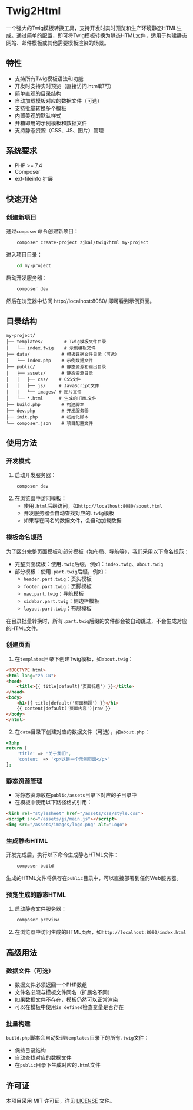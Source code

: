 # Twig2Html

一个强大的Twig模板转换工具，支持开发时实时预览和生产环境静态HTML生成。通过简单的配置，即可将Twig模板转换为静态HTML文件，适用于构建静态网站、邮件模板或其他需要模板渲染的场景。

## 特性

- 支持所有Twig模板语法和功能
- 开发时支持实时预览（直接访问.html即可）
- 简单直观的目录结构
- 自动加载模板对应的数据文件（可选）
- 支持批量转换多个模板
- 内置美观的默认样式
- 开箱即用的示例模板和数据文件
- 支持静态资源（CSS、JS、图片）管理

## 系统要求

- PHP >= 7.4
- Composer
- ext-fileinfo 扩展

## 快速开始

### 创建新项目
通过`composer`命令创建新项目：
```bash
    composer create-project zjkal/twig2html my-project
```
进入项目目录：
```bash
    cd my-project
```
启动开发服务器：
```bash
    composer dev
```

然后在浏览器中访问 http://localhost:8080/ 即可看到示例页面。

## 目录结构

```
my-project/
├── templates/        # Twig模板文件目录
│   └── index.twig    # 示例模板文件
├── data/            # 模板数据文件目录（可选）
│   └── index.php    # 示例数据文件
├── public/          # 静态资源和输出目录
│   ├── assets/      # 静态资源目录
│   │   ├── css/    # CSS文件
│   │   ├── js/     # JavaScript文件
│   │   └── images/ # 图片文件
│   └── *.html      # 生成的HTML文件
├── build.php        # 构建脚本
├── dev.php          # 开发服务器
├── init.php         # 初始化脚本
└── composer.json    # 项目配置文件
```

## 使用方法

### 开发模式

1. 启动开发服务器：
```bash
    composer dev
```

2. 在浏览器中访问模板：
   - 使用`.html`后缀访问，如`http://localhost:8080/about.html`
   - 开发服务器会自动查找对应的`.twig`模板
   - 如果存在同名的数据文件，会自动加载数据

### 模板命名规范

为了区分完整页面模板和部分模板（如布局、导航等），我们采用以下命名规范：

- 完整页面模板：使用`.twig`后缀，例如：`index.twig`、`about.twig`
- 部分模板：使用`.part.twig`后缀，例如：
  - `header.part.twig`：页头模板
  - `footer.part.twig`：页脚模板
  - `nav.part.twig`：导航模板
  - `sidebar.part.twig`：侧边栏模板
  - `layout.part.twig`：布局模板

在目录批量转换时，所有`.part.twig`后缀的文件都会被自动跳过，不会生成对应的HTML文件。

### 创建页面

1. 在`templates`目录下创建Twig模板，如`about.twig`：
```html
<!DOCTYPE html>
<html lang="zh-CN">
<head>
    <title>{{ title|default('页面标题') }}</title>
</head>
<body>
    <h1>{{ title|default('页面标题') }}</h1>
    {{ content|default('页面内容')|raw }}
</body>
</html>
```

2. 在`data`目录下创建对应的数据文件（可选），如`about.php`：
```php
<?php
return [
    'title' => '关于我们',
    'content' => '<p>这是一个示例页面</p>'
];
```

### 静态资源管理

- 将静态资源放在`public/assets`目录下对应的子目录中
- 在模板中使用以下路径格式引用：
```html
<link rel="stylesheet" href="/assets/css/style.css">
<script src="/assets/js/main.js"></script>
<img src="/assets/images/logo.png" alt="Logo">
```

### 生成静态HTML

开发完成后，执行以下命令生成静态HTML文件：

```bash
    composer build
```

生成的HTML文件将保存在`public`目录中，可以直接部署到任何Web服务器。

### 预览生成的静态HTML

1. 启动静态文件服务器：
```bash
    composer preview
```

2. 在浏览器中访问生成的HTML页面，如`http://localhost:8090/index.html`

## 高级用法

### 数据文件（可选）

- 数据文件必须返回一个PHP数组
- 文件名必须与模板文件同名（扩展名不同）
- 如果数据文件不存在，模板仍然可以正常渲染
- 可以在模板中使用`is defined`检查变量是否存在

### 批量构建

`build.php`脚本会自动处理`templates`目录下的所有`.twig`文件：
- 保持目录结构
- 自动查找对应的数据文件
- 在`public`目录下生成对应的`.html`文件

## 许可证

本项目采用 MIT 许可证，详见 [LICENSE](LICENSE) 文件。